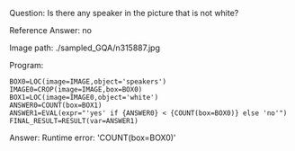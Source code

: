 Question: Is there any speaker in the picture that is not white?

Reference Answer: no

Image path: ./sampled_GQA/n315887.jpg

Program:

```
BOX0=LOC(image=IMAGE,object='speakers')
IMAGE0=CROP(image=IMAGE,box=BOX0)
BOX1=LOC(image=IMAGE0,object='white')
ANSWER0=COUNT(box=BOX1)
ANSWER1=EVAL(expr="'yes' if {ANSWER0} < {COUNT(box=BOX0)} else 'no'")
FINAL_RESULT=RESULT(var=ANSWER1)
```
Answer: Runtime error: 'COUNT(box=BOX0)'

